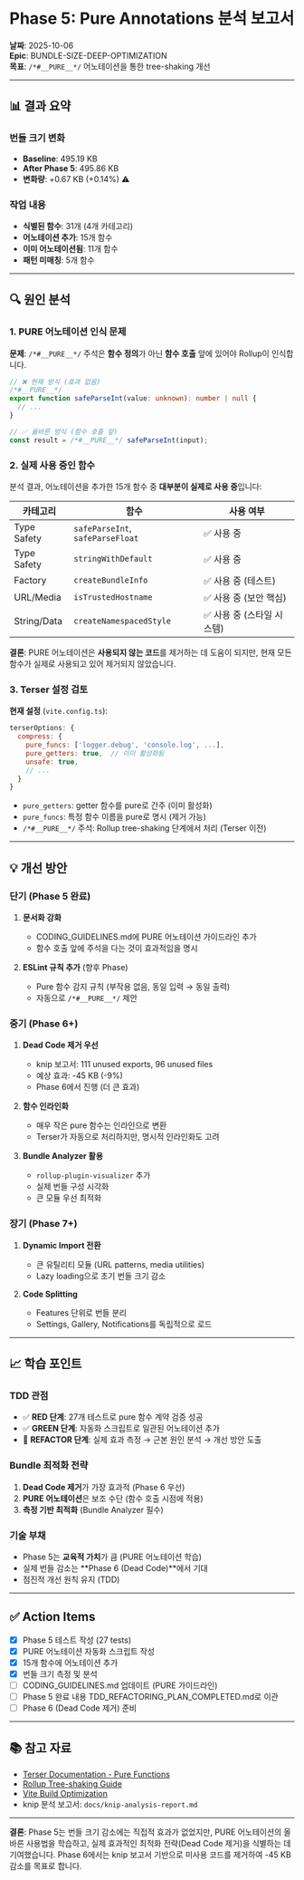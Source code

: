 # Phase 5: Pure Annotations 분석 보고서

**날짜**: 2025-10-06  
**Epic**: BUNDLE-SIZE-DEEP-OPTIMIZATION  
**목표**: `/*#__PURE__*/` 어노테이션을 통한 tree-shaking 개선

---

## 📊 결과 요약

### 번들 크기 변화

- **Baseline**: 495.19 KB
- **After Phase 5**: 495.86 KB
- **변화량**: +0.67 KB (+0.14%) ⚠️

### 작업 내용

- **식별된 함수**: 31개 (4개 카테고리)
- **어노테이션 추가**: 15개 함수
- **이미 어노테이션됨**: 11개 함수
- **패턴 미매칭**: 5개 함수

---

## 🔍 원인 분석

### 1. PURE 어노테이션 인식 문제

**문제**: `/*#__PURE__*/` 주석은 **함수 정의**가 아닌 **함수 호출** 앞에 있어야
Rollup이 인식합니다.

```typescript
// ❌ 현재 방식 (효과 없음)
/*#__PURE__*/
export function safeParseInt(value: unknown): number | null {
  // ...
}

// ✅ 올바른 방식 (함수 호출 앞)
const result = /*#__PURE__*/ safeParseInt(input);
```

### 2. 실제 사용 중인 함수

분석 결과, 어노테이션을 추가한 15개 함수 중 **대부분이 실제로 사용 중**입니다:

| 카테고리    | 함수                             | 사용 여부                  |
| ----------- | -------------------------------- | -------------------------- |
| Type Safety | `safeParseInt`, `safeParseFloat` | ✅ 사용 중                 |
| Type Safety | `stringWithDefault`              | ✅ 사용 중                 |
| Factory     | `createBundleInfo`               | ✅ 사용 중 (테스트)        |
| URL/Media   | `isTrustedHostname`              | ✅ 사용 중 (보안 핵심)     |
| String/Data | `createNamespacedStyle`          | ✅ 사용 중 (스타일 시스템) |

**결론**: PURE 어노테이션은 **사용되지 않는 코드**를 제거하는 데 도움이 되지만,
현재 모든 함수가 실제로 사용되고 있어 제거되지 않았습니다.

### 3. Terser 설정 검토

**현재 설정** (`vite.config.ts`):

```javascript
terserOptions: {
  compress: {
    pure_funcs: ['logger.debug', 'console.log', ...],
    pure_getters: true,  // 이미 활성화됨
    unsafe: true,
    // ...
  }
}
```

- `pure_getters`: getter 함수를 pure로 간주 (이미 활성화)
- `pure_funcs`: 특정 함수 이름을 pure로 명시 (제거 가능)
- `/*#__PURE__*/` 주석: Rollup tree-shaking 단계에서 처리 (Terser 이전)

---

## 💡 개선 방안

### 단기 (Phase 5 완료)

1. **문서화 강화**
   - CODING_GUIDELINES.md에 PURE 어노테이션 가이드라인 추가
   - 함수 호출 앞에 주석을 다는 것이 효과적임을 명시

2. **ESLint 규칙 추가** (향후 Phase)
   - Pure 함수 감지 규칙 (부작용 없음, 동일 입력 → 동일 출력)
   - 자동으로 `/*#__PURE__*/` 제안

### 중기 (Phase 6+)

1. **Dead Code 제거 우선**
   - knip 보고서: 111 unused exports, 96 unused files
   - 예상 효과: -45 KB (-9%)
   - Phase 6에서 진행 (더 큰 효과)

2. **함수 인라인화**
   - 매우 작은 pure 함수는 인라인으로 변환
   - Terser가 자동으로 처리하지만, 명시적 인라인화도 고려

3. **Bundle Analyzer 활용**
   - `rollup-plugin-visualizer` 추가
   - 실제 번들 구성 시각화
   - 큰 모듈 우선 최적화

### 장기 (Phase 7+)

1. **Dynamic Import 전환**
   - 큰 유틸리티 모듈 (URL patterns, media utilities)
   - Lazy loading으로 초기 번들 크기 감소

2. **Code Splitting**
   - Features 단위로 번들 분리
   - Settings, Gallery, Notifications를 독립적으로 로드

---

## 📈 학습 포인트

### TDD 관점

- ✅ **RED 단계**: 27개 테스트로 pure 함수 계약 검증 성공
- ✅ **GREEN 단계**: 자동화 스크립트로 일관된 어노테이션 추가
- 🔄 **REFACTOR 단계**: 실제 효과 측정 → 근본 원인 분석 → 개선 방안 도출

### Bundle 최적화 전략

1. **Dead Code 제거**가 가장 효과적 (Phase 6 우선)
2. **PURE 어노테이션**은 보조 수단 (함수 호출 시점에 적용)
3. **측정 기반 최적화** (Bundle Analyzer 필수)

### 기술 부채

- Phase 5는 **교육적 가치**가 큼 (PURE 어노테이션 학습)
- 실제 번들 감소는 **Phase 6 (Dead Code)**에서 기대
- 점진적 개선 원칙 유지 (TDD)

---

## ✅ Action Items

- [x] Phase 5 테스트 작성 (27 tests)
- [x] PURE 어노테이션 자동화 스크립트 작성
- [x] 15개 함수에 어노테이션 추가
- [x] 번들 크기 측정 및 분석
- [ ] CODING_GUIDELINES.md 업데이트 (PURE 가이드라인)
- [ ] Phase 5 완료 내용 TDD_REFACTORING_PLAN_COMPLETED.md로 이관
- [ ] Phase 6 (Dead Code 제거) 준비

---

## 📚 참고 자료

- [Terser Documentation - Pure Functions](https://terser.org/docs/options/#compress-options)
- [Rollup Tree-shaking Guide](https://rollupjs.org/guide/en/#tree-shaking)
- [Vite Build Optimization](https://vitejs.dev/guide/build.html#build-optimizations)
- knip 분석 보고서: `docs/knip-analysis-report.md`

---

**결론**: Phase 5는 번들 크기 감소에는 직접적 효과가 없었지만, PURE 어노테이션의
올바른 사용법을 학습하고, 실제 효과적인 최적화 전략(Dead Code 제거)을 식별하는
데 기여했습니다. Phase 6에서는 knip 보고서 기반으로 미사용 코드를 제거하여 -45
KB 감소를 목표로 합니다.
